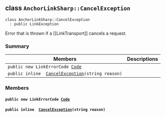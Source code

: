 ## class `AnchorLinkSharp::CancelException` 

```
class AnchorLinkSharp::CancelException
  : public LinkException
```

Error that is thrown if a [[LinkTransport]] cancels a request.

### Summary

 Members                        | Descriptions                                
--------------------------------|---------------------------------------------
`public new LinkErrorCode `[`Code`](#class_anchor_link_sharp_1_1_cancel_exception_1af59a16bcca69e33f114ed1195576418a) | 
`public inline  `[`CancelException`](#class_anchor_link_sharp_1_1_cancel_exception_1a330342c75198f199e83a27f59d478449)`(string reason)` | 

### Members

#### `public new LinkErrorCode `[`Code`](#class_anchor_link_sharp_1_1_cancel_exception_1af59a16bcca69e33f114ed1195576418a) 

#### `public inline  `[`CancelException`](#class_anchor_link_sharp_1_1_cancel_exception_1a330342c75198f199e83a27f59d478449)`(string reason)` 

